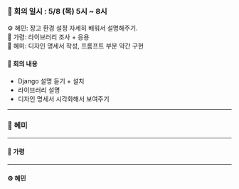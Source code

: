 ### 📝 회의 일시 : 5/8 (목) 5시 ~ 8시

⚙️ 혜민: 장고 환경 설정 자세히 배워서 설명해주기.<br>
🔧 가령: 라이브러리 조사 + 응용<br>
🎨 혜미: 디자인 명세서 작성, 프롬프트 부분 약간 구현 <br>

#### 👥 회의 내용 

- Django 설명 듣기 + 설치
- 라이브러리 설명
- 디자인 명세서 시각화해서 보여주기

---
### 🎨 혜미<br>



---
#### 🔧 가령 <br>




---

#### ⚙️ 혜민 <br>
